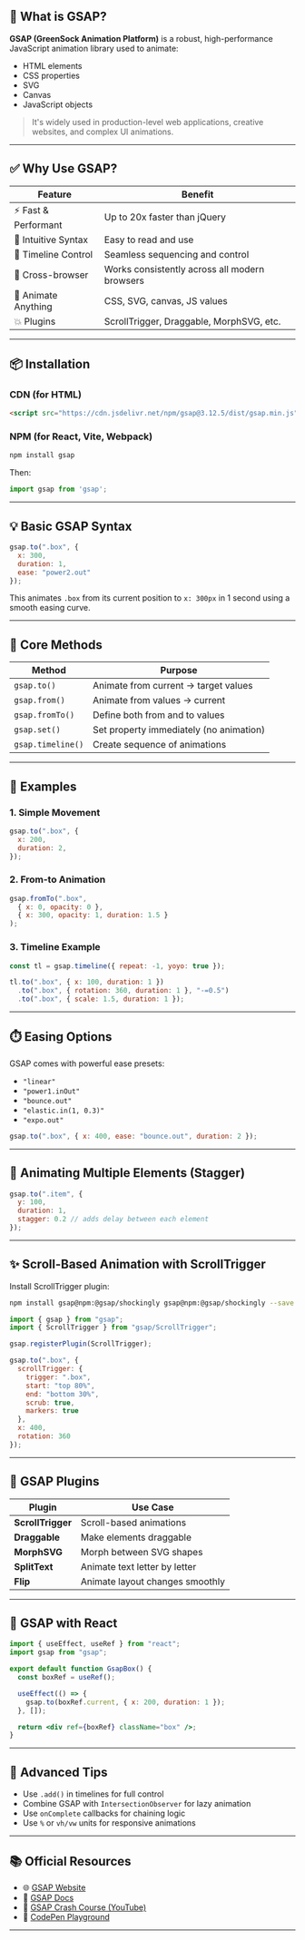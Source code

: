 ## 🎯 What is GSAP?

**GSAP (GreenSock Animation Platform)** is a robust, high-performance JavaScript animation library used to animate:

* HTML elements
* CSS properties
* SVG
* Canvas
* JavaScript objects

> It's widely used in production-level web applications, creative websites, and complex UI animations.

---

## ✅ Why Use GSAP?

| Feature             | Benefit                                       |
| ------------------- | --------------------------------------------- |
| ⚡ Fast & Performant | Up to 20x faster than jQuery                  |
| 🧠 Intuitive Syntax | Easy to read and use                          |
| 🔁 Timeline Control | Seamless sequencing and control               |
| 🔄 Cross-browser    | Works consistently across all modern browsers |
| 🎨 Animate Anything | CSS, SVG, canvas, JS values                   |
| 💥 Plugins          | ScrollTrigger, Draggable, MorphSVG, etc.      |

---

## 📦 Installation

### CDN (for HTML)

```html
<script src="https://cdn.jsdelivr.net/npm/gsap@3.12.5/dist/gsap.min.js"></script>
```

### NPM (for React, Vite, Webpack)

```bash
npm install gsap
```

Then:

```js
import gsap from 'gsap';
```

---

## 💡 Basic GSAP Syntax

```js
gsap.to(".box", {
  x: 300,
  duration: 1,
  ease: "power2.out"
});
```

This animates `.box` from its current position to `x: 300px` in 1 second using a smooth easing curve.

---

## 🧱 Core Methods

| Method            | Purpose                                 |
| ----------------- | --------------------------------------- |
| `gsap.to()`       | Animate from current → target values    |
| `gsap.from()`     | Animate from values → current           |
| `gsap.fromTo()`   | Define both from and to values          |
| `gsap.set()`      | Set property immediately (no animation) |
| `gsap.timeline()` | Create sequence of animations           |

---

## 🧪 Examples

### 1. Simple Movement

```js
gsap.to(".box", {
  x: 200,
  duration: 2,
});
```

### 2. From-to Animation

```js
gsap.fromTo(".box",
  { x: 0, opacity: 0 },
  { x: 300, opacity: 1, duration: 1.5 }
);
```

### 3. Timeline Example

```js
const tl = gsap.timeline({ repeat: -1, yoyo: true });

tl.to(".box", { x: 100, duration: 1 })
  .to(".box", { rotation: 360, duration: 1 }, "-=0.5")
  .to(".box", { scale: 1.5, duration: 1 });
```

---

## ⏱️ Easing Options

GSAP comes with powerful ease presets:

* `"linear"`
* `"power1.inOut"`
* `"bounce.out"`
* `"elastic.in(1, 0.3)"`
* `"expo.out"`

```js
gsap.to(".box", { x: 400, ease: "bounce.out", duration: 2 });
```

---

## 🔗 Animating Multiple Elements (Stagger)

```js
gsap.to(".item", {
  y: 100,
  duration: 1,
  stagger: 0.2 // adds delay between each element
});
```

---

## ✨ Scroll-Based Animation with ScrollTrigger

Install ScrollTrigger plugin:

```bash
npm install gsap@npm:@gsap/shockingly gsap@npm:@gsap/shockingly --save
```

```js
import { gsap } from "gsap";
import { ScrollTrigger } from "gsap/ScrollTrigger";

gsap.registerPlugin(ScrollTrigger);

gsap.to(".box", {
  scrollTrigger: {
    trigger: ".box",
    start: "top 80%",
    end: "bottom 30%",
    scrub: true,
    markers: true
  },
  x: 400,
  rotation: 360
});
```

---

## 🧩 GSAP Plugins

| Plugin            | Use Case                        |
| ----------------- | ------------------------------- |
| **ScrollTrigger** | Scroll-based animations         |
| **Draggable**     | Make elements draggable         |
| **MorphSVG**      | Morph between SVG shapes        |
| **SplitText**     | Animate text letter by letter   |
| **Flip**          | Animate layout changes smoothly |

---

## 🧠 GSAP with React

```jsx
import { useEffect, useRef } from "react";
import gsap from "gsap";

export default function GsapBox() {
  const boxRef = useRef();

  useEffect(() => {
    gsap.to(boxRef.current, { x: 200, duration: 1 });
  }, []);

  return <div ref={boxRef} className="box" />;
}
```

---

## 💎 Advanced Tips

* Use `.add()` in timelines for full control
* Combine GSAP with `IntersectionObserver` for lazy animation
* Use `onComplete` callbacks for chaining logic
* Use `%` or `vh/vw` units for responsive animations

---

## 📚 Official Resources

* 🌐 [GSAP Website](https://greensock.com/gsap/)
* 📖 [GSAP Docs](https://greensock.com/docs/)
* 🎥 [GSAP Crash Course (YouTube)](https://www.youtube.com/watch?v=3Haz4V4YRxw)
* 🧪 [CodePen Playground](https://codepen.io/GreenSock)

---
